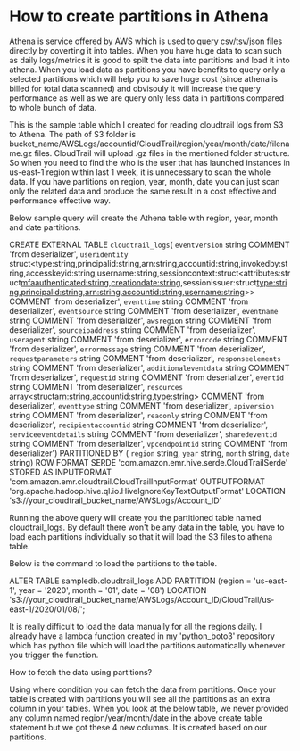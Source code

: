 # How to create partitions in Athena

Athena is service offered by AWS which is used to query csv/tsv/json files directly by coverting it into tables. When you have huge data to scan such as daily logs/metrics it is good to spilt the data into partitions and load it into athena. When you load data as partitions you have benefits to query only a selected partitions which will help you to save huge cost (since athena is billed for total data scanned) and obvisouly it will increase the query performance as well as we are query only less data in partitions compared to whole bunch of data.

This is the sample table which I created for reading cloudtrail logs from S3 to Athena. The path of S3 folder is 
bucket_name/AWSLogs/accountid/CloudTrail/region/year/month/date/filename.gz files. CloudTrail will upload .gz files in the mentioned folder structure. So when you need to find the who is the user that has launched instances in us-east-1 region within last 1 week, it is unnecessary to scan the whole data. If you have partitions on region, year, month, date you can just scan only the related data and produce the same result in a cost effective and performance effective way.

Below sample query will create the Athena table with region, year, month and date partitions.

CREATE EXTERNAL TABLE `cloudtrail_logs`(
  `eventversion` string COMMENT 'from deserializer', 
  `useridentity` struct<type:string,principalid:string,arn:string,accountid:string,invokedby:string,accesskeyid:string,username:string,sessioncontext:struct<attributes:struct<mfaauthenticated:string,creationdate:string>,sessionissuer:struct<type:string,principalid:string,arn:string,accountid:string,username:string>>> COMMENT 'from deserializer', 
  `eventtime` string COMMENT 'from deserializer', 
  `eventsource` string COMMENT 'from deserializer', 
  `eventname` string COMMENT 'from deserializer', 
  `awsregion` string COMMENT 'from deserializer', 
  `sourceipaddress` string COMMENT 'from deserializer', 
  `useragent` string COMMENT 'from deserializer', 
  `errorcode` string COMMENT 'from deserializer', 
  `errormessage` string COMMENT 'from deserializer', 
  `requestparameters` string COMMENT 'from deserializer', 
  `responseelements` string COMMENT 'from deserializer', 
  `additionaleventdata` string COMMENT 'from deserializer', 
  `requestid` string COMMENT 'from deserializer', 
  `eventid` string COMMENT 'from deserializer', 
  `resources` array<struct<arn:string,accountid:string,type:string>> COMMENT 'from deserializer', 
  `eventtype` string COMMENT 'from deserializer', 
  `apiversion` string COMMENT 'from deserializer', 
  `readonly` string COMMENT 'from deserializer', 
  `recipientaccountid` string COMMENT 'from deserializer', 
  `serviceeventdetails` string COMMENT 'from deserializer', 
  `sharedeventid` string COMMENT 'from deserializer', 
  `vpcendpointid` string COMMENT 'from deserializer')
PARTITIONED BY ( 
  `region` string, 
  `year` string, 
  `month` string, 
  `date` string)
ROW FORMAT SERDE 
  'com.amazon.emr.hive.serde.CloudTrailSerde' 
STORED AS INPUTFORMAT 
  'com.amazon.emr.cloudtrail.CloudTrailInputFormat' 
OUTPUTFORMAT 
  'org.apache.hadoop.hive.ql.io.HiveIgnoreKeyTextOutputFormat'
LOCATION
  's3://your_cloudtrail_bucket_name/AWSLogs/Account_ID'
  
Running the above query will create you the partitioned table named cloudtrail_logs. By default there won't be any data in the table, you have to load each partitions individually so that it will load the S3 files to athena table.

Below is the command to load the partitions to the table.

ALTER TABLE sampledb.cloudtrail_logs ADD PARTITION (region = 'us-east-1', year = '2020', month = '01', date = '08') LOCATION 's3://your_cloudtrail_bucket_name/AWSLogs/Account_ID/CloudTrail/us-east-1/2020/01/08/';

It is really difficult to load the data manually for all the regions daily. I already have a lambda function created in my 'python_boto3' repository which has python file which will load the partitions automatically whenever you trigger the function.

How to fetch the data using partitions?

Using where condition you can fetch the data from partitions. 
Once your table is created with partitions you will see all the partitions as an extra column in your tables. When you look at the below table, we never provided any column named region/year/month/date in the above create table statement but we got these 4 new columns. It is created based on our partitions.










